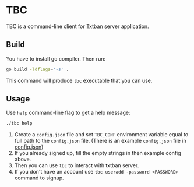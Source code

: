 # TBC
TBC is a command-line client for [Txtban](https://github.com/thehxdev/txtban) server application.


## Build
You have to install go compiler. Then run:
```bash
go build -ldflags='-s' .
```
This command will produce `tbc` executable that you can use.


## Usage
Use `help` command-line flag to get a help message:
```bash
./tbc help
```

1. Create a `config.json` file and set `TBC_CONF` environment variable equal to full path to the `config.json` file.
(There is an example `config.json` file in [config.json](config.json))
2. If you already signed up, fill the empty strings in then example config above.
3. Then you can use `tbc` to interact with txtban server.
4. If you don't have an account use `tbc useradd -password <PASSWORD>` command to signup.

